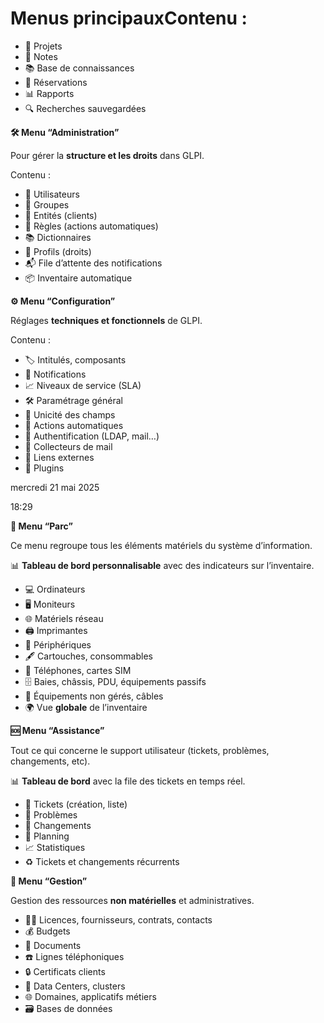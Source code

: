 # Menus principauxContenu :

- 📁 Projets
- 📝 Notes
- 📚 Base de connaissances
- 📅 Réservations
- 📊 Rapports
- 🔍 Recherches sauvegardées



**🛠️ Menu “Administration”**

Pour gérer la **structure et les droits** dans GLPI.

Contenu :

- 👤 Utilisateurs
- 👥 Groupes
- 🏢 Entités (clients)
- 🔄 Règles (actions automatiques)
- 📚 Dictionnaires
- 🔐 Profils (droits)
- 📬 File d’attente des notifications
- 📦 Inventaire automatique



**⚙️ Menu “Configuration”**

Réglages **techniques et fonctionnels** de GLPI.

Contenu :

- 🏷️ Intitulés, composants
- 🔔 Notifications
- 📈 Niveaux de service (SLA)
- 🛠️ Paramétrage général
- 🧬 Unicité des champs
- 🔄 Actions automatiques
- 🔐 Authentification (LDAP, mail…)
- 📩 Collecteurs de mail
- 🔗 Liens externes
- 🔌 Plugins

mercredi 21 mai 2025

18:29

**🧩 Menu “Parc”**

Ce menu regroupe tous les éléments matériels du système d’information.

📊 **Tableau de bord personnalisable** avec des indicateurs sur l’inventaire.

- 💻 Ordinateurs
- 🖥️ Moniteurs
- 🌐 Matériels réseau
- 🖨️ Imprimantes
- 🔌 Périphériques
- 🖋️ Cartouches, consommables
- 📱 Téléphones, cartes SIM
- 🗄️ Baies, châssis, PDU, équipements passifs
- 🔧 Équipements non gérés, câbles
- 🌍 Vue **globale** de l’inventaire



**🆘 Menu “Assistance”**

Tout ce qui concerne le support utilisateur (tickets, problèmes, changements, etc).

📊 **Tableau de bord** avec la file des tickets en temps réel.

- 🎫 Tickets (création, liste)
- 🧩 Problèmes
- 🔄 Changements
- 📅 Planning
- 📈 Statistiques
- ♻️ Tickets et changements récurrents



**🧾 Menu “Gestion”**

Gestion des ressources **non matérielles** et administratives.

- 🧑‍💼 Licences, fournisseurs, contrats, contacts
- 💰 Budgets
- 📄 Documents
- ☎️ Lignes téléphoniques
- 🔒 Certificats clients
- 🏢 Data Centers, clusters
- 🌐 Domaines, applicatifs métiers
- 🗃️ Bases de données
